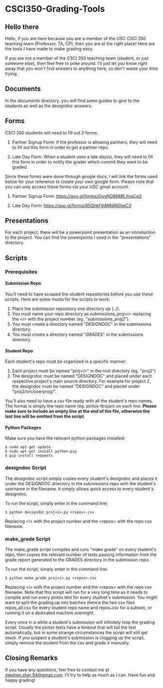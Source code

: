 # CSCI350-Grading-Tools
## Hello there

Hello, if you are here because you are a member of the USC CSCI 350 teaching team (Professor, TA, CP), then you are at the right place! Here are the tools I have made to make grading easy.

If you are not a member of the CSCI 350 teaching team (student, or just someone else), then feel free to poke around. I'll just let you know right away that you won't find answers to anything here, so don't waste your time trying.

## Documents

In the *documents* directory, you will find some guides to give to the students as well as the designdoc answers.

## Forms

CSCI 350 students will need to fill out 2 forms:

1. Partner Signup Form: If the professor is allowing partners, they will need to fill out this form in order to get a partner repo.

2. Late Day Form: When a student uses a late day(s), they will need to fill this form in order to notify the grader which commit they want to be graded.

Since these forms were done through google docs, I will link the forms used below for your reference to create your own google form. Please note that you can only access these forms via your USC gmail account:

1. Partner Signup Form: https://goo.gl/forms/jGvsND868BLYoqCp2

2. Late Day Form: https://goo.gl/forms/85QhkF94NNR60iwC3

## Presentations

For each project, there will be a powerpoint presentation as an introduction to the project. You can find the powerpoints I used in the "presentations" directory.

## Scripts

### Prerequisites

#### Submission Repo
You'll need to have scraped the student repositories before you use these scripts. Here are some musts for the scripts to work:

1. Place the submission repository one directory up (../).
2. You must name your repo directory as *submissions_proj\<i\>* replacing the *\<i\>* with the project number (eg. "*submissions_proj2*").
3. You must create a directory named "*DESIGNDOC*" in the submissions directory.
4. You must create a directory named "*GRADES*" in the submissions directory.

#### Student Repo

Each student's repo must be organized in a specific manner:

1. Each project must be named "*proj\<i\>*" in the root directory (eg. "proj2")
2. The designdoc must be named "DESIGNDOC" and placed under each respective project's main source directory. For example for project 2, the designdoc must be named "DESIGNDOC" and placed under "proj2/src/userprog/".

You'll also need to have a csv file ready with all the student's repo names. The format is simply the repo name (eg. pintos-ttrojan) on each line. **Please make sure to include an empty line at the end of the file, otherwise the last line will be omitted from the script**.

#### Python Packages

Make sure you have the relevant python packages installed:

```
$ sudo apt-get update
$ sudo apt-get install python-pip
$ pip install requests
```

### designdoc Script

The designdoc script simply copies every student's designdoc and places it under the DESIGNDOC driectory in the submissions repo with the student's username in the filename. It simply allows quick access to every student's designdoc.

To run the script, simply enter in the command line:

```
$ python designdoc_proj<i>.py <repos>.csv
```

Replacing \<i\> with the project number and the \<repos\> with the repo csv filename.

### make_grade Script

The make_grade script compiles and runs "make grade" on every student's repo, then copies the relevant number of tests passing information from the grade report generated to the GRADES directory in the submission repo.

To run the script, simply enter in the command line:

```
$ python make_grade_proj<i>.py <repos>.csv
```

Replacing \<i\> with the project number and the \<repos\> with the repo csv filename. Note that this script will run for a very long time as it needs to compile and run every pintos test for every studnet's submission. You might want to split the grading up into batches (hence the two csv files repos_all.csv for every student repo name and repos.csv for a subset), or running it on a dedicated machine overnight.

Every once in a while a student's submission will infinitely loop the grading script. Usually the pintos tests have a timeout that will fail the test automatically, but in some strange circumstances the script will still get stuck. If you suspect a student's submission is clogging up the script, simply remove the student from the csv and grade it manually.

## Closing Remarks

If you have any questions, feel free to contact me at stephen.sher.94@gmail.com. I'll try to help as much as I can. Have fun and happy grading!
